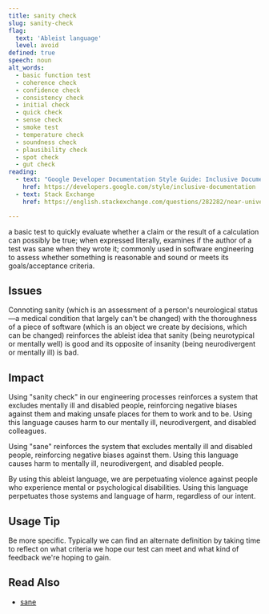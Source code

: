 ```yaml
---
title: sanity check
slug: sanity-check
flag:
  text: 'Ableist language'
  level: avoid
defined: true
speech: noun
alt_words:
  - basic function test
  - coherence check
  - confidence check
  - consistency check
  - initial check
  - quick check
  - sense check
  - smoke test
  - temperature check
  - soundness check
  - plausibility check
  - spot check
  - gut check
reading:
  - text: "Google Developer Documentation Style Guide: Inclusive Documentation"
    href: https://developers.google.com/style/inclusive-documentation
  - text: Stack Exchange
    href: https://english.stackexchange.com/questions/282282/near-universally-applicable-alternative-to-sanity-check

---
```


 a basic test to quickly evaluate whether a claim or the result of a calculation can possibly be true; when expressed literally, examines if the author of a test was sane when they wrote it; commonly used in software engineering to assess whether something is reasonable and sound or meets its goals/acceptance criteria.

## Issues

Connoting sanity (which is an assessment of a person's neurological status—a medical condition that largely can't be changed) with the thoroughness of a piece of software (which is an object we create by decisions, which can be changed) reinforces the ableist idea that sanity (being neurotypical or mentally well) is good and its opposite of insanity (being neurodivergent or mentally ill) is bad.

## Impact

Using "sanity check" in our engineering processes reinforces a system that excludes mentally ill and disabled people, reinforcing negative biases against them and making unsafe places for them to work and to be. Using this language causes harm to our mentally ill, neurodivergent, and disabled colleagues.

Using "sane" reinforces the system that excludes mentally ill and disabled people, reinforcing negative biases against them. Using this language causes harm to mentally ill, neurodivergent, and disabled people.

By using this ableist language, we are perpetuating violence against people who experience mental or psychological disabilities. Using this language perpetuates those systems and language of harm, regardless of our intent.

## Usage Tip

Be more specific. Typically we can find an alternate definition by taking time to reflect on what criteria we hope our test can meet and what kind of feedback we're hoping to gain.

## Read Also

- [sane](/definitions/sane)
